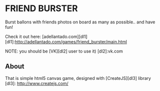 FRIEND BURSTER
==========================================================================================================================
Burst ballons with friends photos on board as many as possible.. and have fun! 

Check it out here: [adellantado.com][dl1] 
[dl1]:http://adellantado.com/games/friend_burster/main.html

NOTE: you should be [VK][dl2] user to use it)
[dl2]:vk.com

About
--------------
That is simple html5 canvas game, designed with [CreateJS][dl3] library 
[dl3]: http://www.createjs.com/
